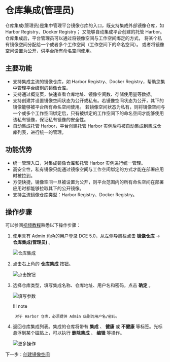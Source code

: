 # 仓库集成(管理员)

仓库集成(管理员)是集中管理平台镜像仓库的入口，既支持集成外部镜像仓库，如 Harbor Registry、Docker Registry；
又能够自动集成平台创建的托管 Harbor。仓库集成后，平台管理员可以通过将镜像空间与工作空间绑定的方式，
将某个私有镜像空间分配给一个或者多个工作空间（工作空间下的命名空间）。
或者将镜像空间设置为公开，供平台所有命名空间使用。

## 主要功能

- 支持集成主流的镜像仓库，如 Harbor Registry、Docker Registry，帮助您集中管理平台级别的镜像仓库。
- 支持通过概览页，快速查看仓库地址、镜像空间数、存储使用量等数据。
- 支持创建并设置镜像空间状态为公开或私有。若镜像空间状态为公开，其下的镜像能够被平台所有命名空间使用。
  若镜像空间状态为私有，则将镜像空间与一个或多个工作空间绑定后，只有被绑定的工作空间下的命名空间才能够使用该私有镜像，保证私有镜像的安全性。
- 自动集成托管 Harbor，平台创建托管 Harbor 实例后将被自动集成到集成仓库列表，进行统一的管理。

## 功能优势

- 统一管理入口，对集成镜像仓库和托管 Harbor 实例进行统一管理。
- 高安全性，私有镜像只能通过镜像空间与工作空间绑定的方式才能在部署应用时被拉到。
- 方便快捷，镜像空间一旦被设置为公开，则平台范围内的所有命名空间在部署应用时都能够拉取其下的公开镜像。
- 支持主流镜像仓库类型：Harbor Registry、Docker Registry。

## 操作步骤

可以参阅[视频教程](../../videos/kangaroo.md#_3)熟悉以下操作步骤：

1. 使用具有 Admin 角色的用户登录 DCE 5.0，从左侧导航栏点击 __镜像仓库__ -> __仓库集成(管理员)__ 。

    ![仓库集成](https://docs.daocloud.io/daocloud-docs-images/docs/zh/docs/kangaroo/images/integrated01.png)

1. 点击右上角的 __仓库集成__ 按钮。

    ![点击按钮](https://docs.daocloud.io/daocloud-docs-images/docs/kangaroo/images/integrated02.png)

1. 选择仓库类型，填写集成名称、仓库地址、用户名和密码，点击 __确定__ 。

    ![填写参数](https://docs.daocloud.io/daocloud-docs-images/docs/kangaroo/images/integrated03.png)

    !!! note

        对于 Harbor 仓库，必须提供 Admin 级别的用户名/密码。

1. 返回仓库集成列表。集成的仓库将带有 __集成__ 、 __健康__ 或 __不健康__ 等标签。光标悬浮到某个磁贴上，可以执行 __删除集成__ 、 __编辑__ 等操作。

    ![更多操作](https://docs.daocloud.io/daocloud-docs-images/docs/kangaroo/images/integrated04.png)

下一步：[创建镜像空间](../integrate-admin/registry-space.md)
